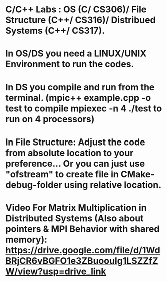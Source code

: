# C/C++ Labs : OS (C/ CS306)/ File Structure (C++/ CS316)/ Distribued Systems (C++/ CS317).
# In OS/DS you need a LINUX/UNIX Environment to run the codes.
# In DS you compile and run from the terminal. (mpic++ example.cpp -o test to compile mpiexec -n 4 ./test to run on 4 processors)
# In File Structure: Adjust the code from absolute location to your preference... Or you can just use "ofstream" to create file in CMake-debug-folder using relative location.
# Video For Matrix Multiplication in Distributed Systems (Also about pointers & MPI Behavior with shared memory): https://drive.google.com/file/d/1WdBRjCR6vBGFO1e3ZBuoouIg1LSZZfZW/view?usp=drive_link 
